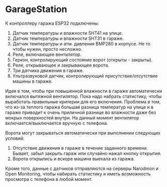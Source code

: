 # GarageStation
К контроллеру гаража ESP32 подключены:
1. Датчик температуры и влажности SHT41 на улице.
2. Датчик температуры и влажности SHT31 в гараже.
3. Датчик температуры и атм. давления BMP280 в корпусе. Не то чтобы нужен, просто несложно.
4. Реле, включающее вентилятор.
5. Геркон, контролирующий состояние ворот (открыты - закрыты).
6. Реле, открывающее и закрывающее ворота.
7. Три датчика движения в гараже.
8. Ультразвуковой датчик, контролирующий присутствие/отсутствие машины в гараже.
   
Идея в том, чтобы при повышенной влажности в гараже автоматически включался вытяжной вентилятор.
Пока надо набрать статистику, чтобы выработать правильные критерии для его включения.
Проблема в том, что из-за теплого гаража большая разница температур на улице и в гараже приводит
к очень приличной разнице во влажности даже без мокрых поверхностей внутри.
На данный момент вентилятор включается/выключается вручную с телефона.

Ворота могут закрываться автоматически при выполнении следующих условий:
 1. Отсутствие движения в гараже в течение заданного времени. Бывает, забыл закрыть гараж или случайно нажал кнопку открытия.
 2. Ворота открылись и вскоре машина выехала из гаража.

Кроме того, данные с датчиков отправляются на серверы Narodmon и Open Monitoring,
чтобы набирать статистику и иметь возможность просмотра с телефона в любой момент.
